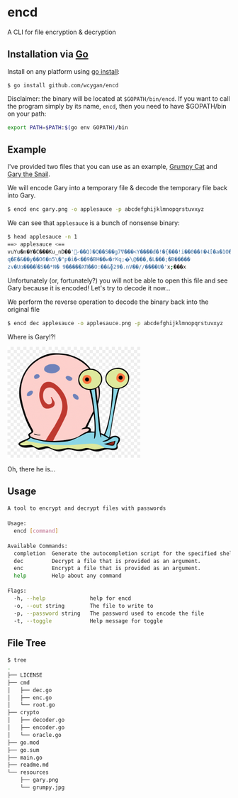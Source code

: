# encd

A CLI for file encryption & decryption

## Installation via [Go](https://go.dev/dl/)

Install on any platform using [go install](https://pkg.go.dev/cmd/go#hdr-Compile_and_install_packages_and_dependencies):

```
$ go install github.com/wcygan/encd
```

Disclaimer: the binary will be located at `$GOPATH/bin/encd`. If you want to call the program simply by its name, `encd`, then you need to have $GOPATH/bin on your path:

```bash
export PATH=$PATH:$(go env GOPATH)/bin
```

## Example

I've provided two files that you can use as an example, [Grumpy Cat](resources/grumpy.jpg)
and [Gary the Snail](resources/gary.png).

We will encode Gary into a temporary file & decode the temporary file back into Gary.

```bash
$ encd enc gary.png -o applesauce -p abcdefghijklmnopqrstuvxyz
```

We can see that `applesauce` is a bunch of nonsense binary:
```bash
$ head applesauce -n 1
==> applesauce <==
vuYu�n�Y�C���Ku_nD��'ހ߼��Q)�Q��S��g7ܽV���<Y����d�!�{���!i��0��ا�Վ[�a�1O�SȆ#��{�<���T$�KS?҅��$��������� �^ŜQ�/d���zs�r�d�Ri}
q�E�&��y��O6�n5\�"p�i�<��9�BH��w�rKq;�ͨ\@���,�L���;�B�����
zv�Uռ����ٲ�S��*N� 9�����XП��O:��&ɸ29�.nV��//����U�'x;���x
```

Unfortunately (or, fortunately?) you will not be able to open this file and see Gary because it is encoded! Let's try to decode it now...

We perform the reverse operation to decode the binary back into the original file

```bash
$ encd dec applesauce -o applesauce.png -p abcdefghijklmnopqrstuvxyz
```

Where is Gary!?!

<img src="resources/gary.png" width="300" height="250">

Oh, there he is...

## Usage

```bash
A tool to encrypt and decrypt files with passwords

Usage:
  encd [command]

Available Commands:
  completion  Generate the autocompletion script for the specified shell
  dec         Decrypt a file that is provided as an argument.
  enc         Encrypt a file that is provided as an argument.
  help        Help about any command

Flags:
  -h, --help              help for encd
  -o, --out string        The file to write to
  -p, --password string   The password used to encode the file
  -t, --toggle            Help message for toggle

```

## File Tree

```bash
$ tree
.
├── LICENSE
├── cmd
│   ├── dec.go
│   ├── enc.go
│   └── root.go
├── crypto
│   ├── decoder.go
│   ├── encoder.go
│   └── oracle.go
├── go.mod
├── go.sum
├── main.go
├── readme.md
└── resources
    ├── gary.png
    └── grumpy.jpg

```